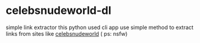 # celebsnudeworld-dl
simple link extractor 
this python used cli app use simple method to extract links from sites like [celebsnudeworld](celebsnudeworld.com/) 
( ps: nsfw)

